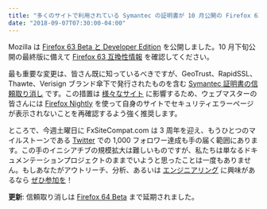 ```yaml
---
title: "多くのサイトで利用されている Symantec の証明書が 10 月公開の Firefox 63 で無効化されます"
date: "2018-09-07T07:30:00-04:00"
---
```

Mozilla は [Firefox 63 Beta と Developer Edition](https://www.mozilla.org/firefox/channel/desktop/) を公開しました。10 月下旬公開の最終版に備えて [Firefox 63 互換性情報](https://www.fxsitecompat.dev/ja/versions/63/) を確認してください。

最も重要な変更は、皆さん既に知っているべきですが、GeoTrust、RapidSSL、Thawte、Verisign ブランド傘下で発行されたものを含む [Symantec 証明書の信頼取り消し](https://www.fxsitecompat.dev/ja/docs/2018/symantec-geotrust-rapidssl-thawte-verisign-certificates-will-all-be-distrusted-in-october-2018/) です。この措置は [様々なサイト](https://bugzilla.mozilla.org/show_bug.cgi?id=1484006) に影響するため、ウェブマスターの皆さんには [Firefox Nightly](https://www.mozilla.org/firefox/channel/desktop/#nightly) を使って自身のサイトでセキュリティエラーページが表示されないことを再確認するよう強く推奨します。

ところで、今週土曜日に FxSiteCompat.com は 3 周年を迎え、もうひとつのマイルストーンである [Twitter](https://twitter.com/FxSiteCompat) での 1,000 フォロワー達成も手の届く範囲にあります。この手のイニシアチブの規模拡大は難しいものですが、私たちは単なるドキュメンテーションプロジェクトのままでいようと思ったことは一度もありません。もしあなたがアウトリーチ、分析、あるいは [エンジニアリング](https://www.fxsitecompat.dev/ja/tools/) に興味があるなら [ぜひ参加を](https://www.fxsitecompat.dev/ja/contribute/)！

**更新**: 信頼取り消しは [Firefox 64 Beta](https://www.fxsitecompat.dev/ja/blog/2018/firefox-64-beta-comes-with-symantec-distrust-enabled/) まで延期されました。
